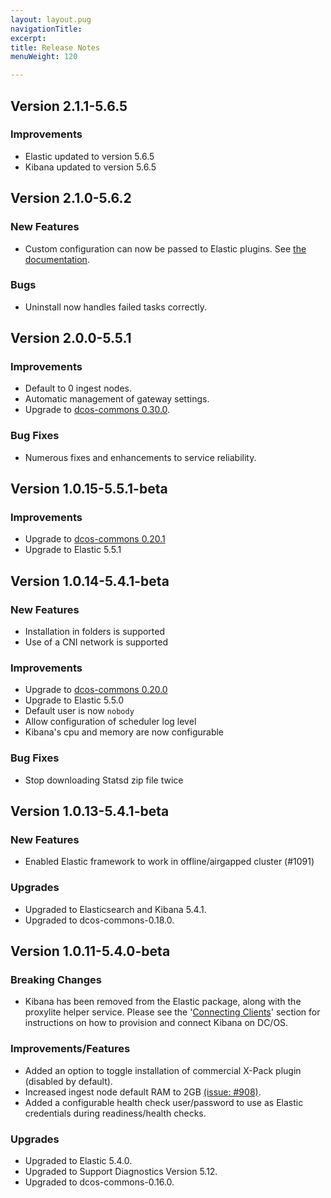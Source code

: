 ```yaml
---
layout: layout.pug
navigationTitle: 
excerpt:
title: Release Notes
menuWeight: 120

---
```


## Version 2.1.1-5.6.5

### Improvements
- Elastic updated to version 5.6.5
- Kibana updated to version 5.6.5

## Version 2.1.0-5.6.2

### New Features
* Custom configuration can now be passed to Elastic plugins. See [the documentation](custom-elasticsearch-yaml.md).

### Bugs
* Uninstall now handles failed tasks correctly.

## Version 2.0.0-5.5.1

### Improvements
- Default to 0 ingest nodes.
- Automatic management of gateway settings.
- Upgrade to [dcos-commons 0.30.0](https://github.com/mesosphere/dcos-commons/releases/tag/0.30.0).

### Bug Fixes
- Numerous fixes and enhancements to service reliability.

## Version 1.0.15-5.5.1-beta

### Improvements
- Upgrade to [dcos-commons 0.20.1](https://github.com/mesosphere/dcos-commons/releases/tag/0.20.1)
- Upgrade to Elastic 5.5.1

## Version 1.0.14-5.4.1-beta

### New Features
- Installation in folders is supported
- Use of a CNI network is supported

### Improvements
- Upgrade to [dcos-commons 0.20.0](https://github.com/mesosphere/dcos-commons/releases/tag/0.20.0)
- Upgrade to Elastic 5.5.0
- Default user is now `nobody`
- Allow configuration of scheduler log level
- Kibana's cpu and memory are now configurable

### Bug Fixes
- Stop downloading Statsd zip file twice

## Version 1.0.13-5.4.1-beta

### New Features
- Enabled Elastic framework to work in offline/airgapped cluster (#1091)

### Upgrades
- Upgraded to Elasticsearch and Kibana 5.4.1.
- Upgraded to dcos-commons-0.18.0.

## Version 1.0.11-5.4.0-beta

### Breaking Changes

- Kibana has been removed from the Elastic package, along with the proxylite helper service. Please see the '[Connecting Clients](connecting.md)' section for instructions on how to provision and connect Kibana on DC/OS.

### Improvements/Features

- Added an option to toggle installation of commercial X-Pack plugin (disabled by default).
- Increased ingest node default RAM to 2GB [(issue: #908)](https://github.com/mesosphere/dcos-commons/issues/908).
- Added a configurable health check user/password to use as Elastic credentials during readiness/health checks.

### Upgrades

- Upgraded to Elastic 5.4.0.
- Upgraded to Support Diagnostics Version 5.12.
- Upgraded to dcos-commons-0.16.0.
